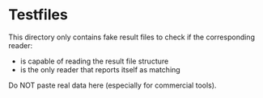 # Testfiles

This directory only contains fake result files to check if the corresponding reader:

- is capable of reading the result file structure
- is the only reader that reports itself as matching

Do NOT paste real data here (especially for commercial tools).
